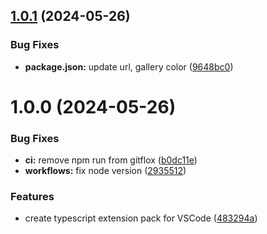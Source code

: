 ## [1.0.1](https://github.com/s-gryt/typescript-pack/compare/v1.0.0...v1.0.1) (2024-05-26)


### Bug Fixes

* **package.json:** update url, gallery color ([9648bc0](https://github.com/s-gryt/typescript-pack/commit/9648bc0908490337b4ffcb9024ba1af09edbf88b))

# 1.0.0 (2024-05-26)


### Bug Fixes

* **ci:** remove npm run from gitflox ([b0dc11e](https://github.com/s-gryt/typescript-pack/commit/b0dc11e6d8d1db5f78fb06b3c7901995d167aaf9))
* **workflows:** fix node version ([2935512](https://github.com/s-gryt/typescript-pack/commit/2935512d99afc6ddf9e63c4e2188953f2f27a0f7))


### Features

* create typescript extension pack for VSCode ([483294a](https://github.com/s-gryt/typescript-pack/commit/483294ae998078a4e4b61c85eb93b497d4050b6a))
